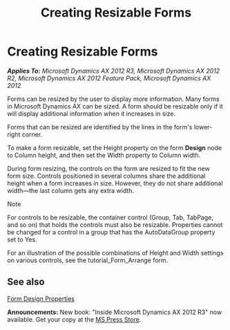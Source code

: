 ﻿---
title: Creating Resizable Forms
TOCTitle: Creating Resizable Forms
ms:assetid: ec4251d9-a0d7-4948-96fa-c0c4e4febc6d
ms:mtpsurl: https://msdn.microsoft.com/en-us/library/Aa884066(v=AX.60)
ms:contentKeyID: 35253235
ms.date: 05/18/2015
mtps_version: v=AX.60
---

# Creating Resizable Forms 


_**Applies To:** Microsoft Dynamics AX 2012 R3, Microsoft Dynamics AX 2012 R2, Microsoft Dynamics AX 2012 Feature Pack, Microsoft Dynamics AX 2012_

Forms can be resized by the user to display more information. Many forms in Microsoft Dynamics AX can be sized. A form should be resizable only if it will display additional information when it increases in size.

Forms that can be resized are identified by the lines in the form's lower-right corner.

To make a form resizable, set the Height property on the form **Design** node to Column height, and then set the Width property to Column width.

During form resizing, the controls on the form are resized to fit the new form size. Controls positioned in several columns share the additional height when a form increases in size. However, they do not share additional width—the last column gets any extra width.


> [!NOTE]
> <P>For controls to be resizable, the container control (Group, Tab, TabPage, and so on) that holds the controls must also be resizable. Properties cannot be changed for a control in a group that has the AutoDataGroup property set to Yes.</P>
> <P>For an illustration of the possible combinations of Height and Width settings on various controls, see the tutorial_Form_Arrange form.</P>



## See also

[Form Design Properties](form-design-properties.md)

  
**Announcements:** New book: "Inside Microsoft Dynamics AX 2012 R3" now available. Get your copy at the [MS Press Store](https://www.microsoftpressstore.com/store/inside-microsoft-dynamics-ax-2012-r3-9780735685109).

